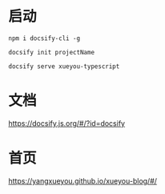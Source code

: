# 启动

```
npm i docsify-cli -g

docsify init projectName

docsify serve xueyou-typescript

```

# 文档

https://docsify.js.org/#/?id=docsify


# 首页

https://yangxueyou.github.io/xueyou-blog/#/